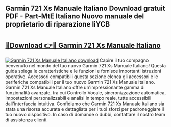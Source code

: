 ## Garmin 721 Xs Manuale Italiano Download gratuit PDF - Part-MtE Italiano Nuovo manuale del proprietario di riparazione liYCB

# <h2><a href="http://dfgsojj.blite.top/?on=Garmin+721+Xs+Manuale+Italiano">🔗Download 👉🔴 Garmin 721 Xs Manuale Italiano</a></h2>

[![Garmin 721 Xs Manuale Italiano download](https://i.imgur.com/lujVjoI.png)](http://dfgsojj.blite.top/?on=Garmin+721+Xs+Manuale+Italiano)
Capire il tuo compagno benvenuto nel mondo del tuo nuovo Garmin 721 Xs Manuale Italiano! Questa guida spiega le caratteristiche e le funzioni e fornisce importanti istruzioni operative. Accessori compatibili questa sezione elenca gli accessori e le periferiche compatibili per il tuo nuovo Garmin 721 Xs Manuale Italiano. Garmin 721 Xs Manuale Italiano offre un'impressionante gamma di funzionalità avanzate, tra cui Controllo Vocale, sincronizzazione automatica, impostazioni personalizzabili e analisi in tempo reale, tutte accessibili dall'interfaccia intuitiva. Confidiamo che Garmin 721 Xs Manuale Italiano sia stata una risorsa accurata e dettagliata per i tuoi sforzi per padroneggiare il tuo nuovo dispositivo. In caso di domande o dubbi, contattare il nostro team di assistenza clienti.

